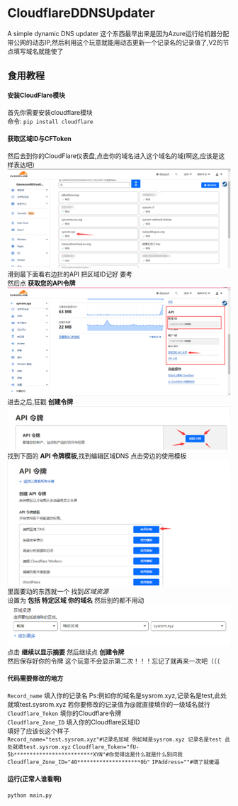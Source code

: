 # CloudflareDDNSUpdater
A simple dynamic DNS updater
这个东西最早出来是因为Azure运行给机器分配带公网的动态IP,然后利用这个玩意就能用动态更新一个记录名的记录值了,V2的节点填写域名就能使了
## 食用教程
#### 安装CloudFlare模块
首先你需要安装cloudflare模块<br>
命令: `pip install cloudflare`
#### 获取区域ID与CFToken
然后去到你的CloudFlare仪表盘,点击你的域名进入这个域名的域(啊这,应该是这样表达吧)<br>
![图一](https://raw.githubusercontent.com/sysrom/CloudflareDDNSUpdater/master/img/CF1.png)
滑到最下面看右边拦的API 把区域ID记好 要考<br>
然后点 **获取您的API令牌**
![图二](https://raw.githubusercontent.com/sysrom/CloudflareDDNSUpdater/master/img/CF2.png)
进去之后,狂戳 **创建令牌**
![图三](https://raw.githubusercontent.com/sysrom/CloudflareDDNSUpdater/master/img/CF3.png)
找到下面的 **API 令牌模板**,找到编辑区域DNS 点击旁边的使用模板
![图四](https://raw.githubusercontent.com/sysrom/CloudflareDDNSUpdater/master/img/CF4.png)
里面要动的东西就一个 找到*区域资源*<br>
设置为 **包括 特定区域 你的域名** 然后别的都不用动
![图五](https://raw.githubusercontent.com/sysrom/CloudflareDDNSUpdater/master/img/CF5.png)
点击 **继续以显示摘要** 然后继续点 **创建令牌**<br>
然后保存好你的令牌 这个玩意不会显示第二次！！！忘记了就再来一次吧（（（
#### 代码需要修改的地方
`Record_name` 填入你的记录名 Ps:例如你的域名是sysrom.xyz,记录名是test,此处就填test.sysrom.xyz 若你要修改的记录值为@就直接填你的一级域名就行<br>
`Cloudflare_Token` 填你的Cloudflare令牌<br>
`Cloudflare_Zone_ID` 填入你的Cloudflare区域ID<br>
填好了应该长这个样子<br>
`Record_name="test.sysrom.xyz"#记录名加域 例如域是sysrom.xyz 记录名是test 此处就填test.sysrom.xyz`
`Cloudflare_Token="fU-5b*************************XYN"#你觉得这是什么就是什么别问我`
`Cloudflare_Zone_ID="40********************0b"`
`IPAddress=""#填了就傻逼`
#### 运行(正常人谁看啊)
`python main.py`
